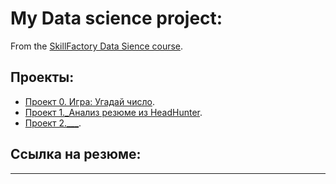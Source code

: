 # My Data science project:

From the [SkillFactory Data Sience course](https://skillfactory.ru/data-scientist-pro).

## Проекты:

* [Проект 0. Игра: Угадай число]().
* [Проект 1._Анализ резюме из HeadHunter]().
* [Проект 2.___]().

## Ссылка на резюме:
_____________________